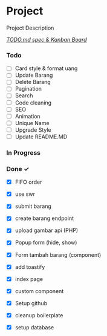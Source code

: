 # Project

Project Description

<em>[TODO.md spec & Kanban Board](https://bit.ly/3fCwKfM)</em>

### Todo

- [ ] Card style & format uang  
- [ ] Update Barang  
- [ ] Delete Barang  
- [ ] Pagination  
- [ ] Search  
- [ ] Code cleaning  
- [ ] SEO  
- [ ] Animation  
- [ ] Unique Name  
- [ ] Upgrade Style  
- [ ] Update README.MD  

### In Progress


### Done ✓

- [x] FIFO order  
- [x] use swr  
- [x] submit barang  
- [x] create barang endpoint  
- [x] upload gambar api (PHP)  
- [x] Popup form (hide, show)  
- [x] Form tambah barang (component)  
- [x] add toastify  
- [x] index page  
- [x] custom component  
- [x] Setup github  
- [x] cleanup boilerplate  
- [x] setup database  

